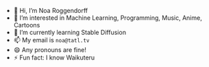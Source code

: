 - 👋 Hi, I’m Noa Roggendorff
- 👀 I’m interested in Machine Learning, Programming, Music, Anime, Cartoons
- 🌱 I’m currently learning Stable Diffusion
- 📫 My email is `noa@tatl.tv`
- 😄 Any pronouns are fine!
- ⚡ Fun fact: I know Waikuteru

